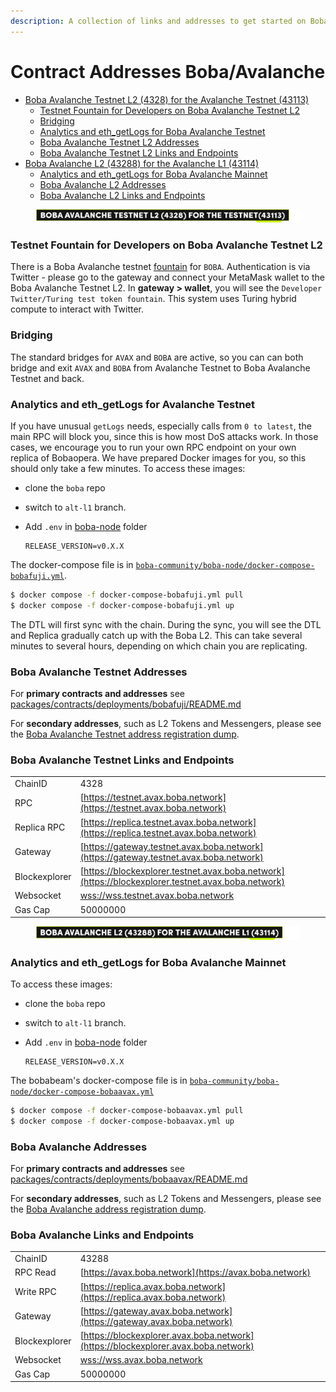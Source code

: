 ```yaml
---
description: A collection of links and addresses to get started on Boba-Avalanche
---
```


# Contract Addresses Boba/Avalanche

* [Boba Avalanche Testnet L2 (4328) for the Avalanche Testnet (43113)](network-avalanche.md#boba-avalanche-testnet-l2--4328--for-the-avalanche-testnet--43113-)
  * [Testnet Fountain for Developers on Boba Avalanche Testnet L2](network-avalanche.md#testnet-fountain-for-developers-on-boba-avalanche-testnet-l2)
  * [Bridging](network-avalanche.md#bridging)
  * [Analytics and eth\_getLogs for Boba Avalanche Testnet](network-avalanche.md#Analytics-and-eth-getlogs-for-boba-avalanche-testnet)
  * [Boba Avalanche Testnet L2 Addresses](network-avalanche.md#boba-avalanche-testnet-l2-addresses)
  * [Boba Avalanche Testnet L2 Links and Endpoints](network-avalanche.md#boba-avalanche-testnet-l2-links-and-endpoints)
* [Boba Avalanche L2 (43288) for the Avalanche L1 (43114)](network-avalanche.md#boba-avalanche-l2--43288--for-the-avalanche-l1--43114-)
  * [Analytics and eth\_getLogs for Boba Avalanche Mainnet](network-avalanche.md#Analytics-and-eth-getlogs-for-boba-avalanche-mainnet)
  * [Boba Avalanche L2 Addresses](network-avalanche.md#boba-avalanche-l2-addresses)
  * [Boba Avalanche L2 Links and Endpoints](network-avalanche.md#boba-avalanche-l2-links-and-endpoints)



<figure><img src="../../.gitbook/assets/Artboard 1.png" alt=""><figcaption></figcaption></figure>

### Testnet Fountain for Developers on Boba Avalanche Testnet L2

There is a Boba Avalanche testnet [fountain](https://gateway.testnet.avax.boba.network) for `BOBA`. Authentication is via Twitter - please go to the gateway and connect your MetaMask wallet to the Boba Avalanche Testnet L2. In **gateway > wallet**, you will see the `Developer Twitter/Turing test token fountain`. This system uses Turing hybrid compute to interact with Twitter.

### Bridging

The standard bridges for `AVAX` and `BOBA` are active, so you can can both bridge and exit `AVAX` and `BOBA` from Avalanche Testnet to Boba Avalanche Testnet and back.

### Analytics and eth\_getLogs for Avalanche Testnet

If you have unusual `getLogs` needs, especially calls from `0 to latest`, the main RPC will block you, since this is how most DoS attacks work. In those cases, we encourage you to run your own RPC endpoint on your own replica of Bobaopera. We have prepared Docker images for you, so this should only take a few minutes. To access these images:

* clone the `boba` repo
* switch to `alt-l1` branch.
*   Add `.env` in [boba-node](https://github.com/bobanetwork/boba/tree/alt-l1/boba\_community/boba-node) folder

    ```
    RELEASE_VERSION=v0.X.X
    ```

The docker-compose file is in [`boba-community/boba-node/docker-compose-bobafuji.yml`](https://github.com/bobanetwork/boba/tree/alt-l1/boba\_community/boba-node).

```bash
$ docker compose -f docker-compose-bobafuji.yml pull
$ docker compose -f docker-compose-bobafuji.yml up
```

The DTL will first sync with the chain. During the sync, you will see the DTL and Replica gradually catch up with the Boba L2. This can take several minutes to several hours, depending on which chain you are replicating.

### Boba Avalanche Testnet Addresses

For **primary contracts and addresses** see [packages/contracts/deployments/bobafuji/README.md](../../packages/contracts/deployments/bobafuji/)

For **secondary addresses**, such as L2 Tokens and Messengers, please see the [Boba Avalanche Testnet address registration dump](../../packages/boba/register/addresses/addressesBobaOperaTestnet\_0x12ad9f501149D3FDd703cC10c567F416B7F0af8b.json).

### Boba Avalanche Testnet Links and Endpoints

|               |                                                                                                    |
| ------------- | -------------------------------------------------------------------------------------------------- |
| ChainID       | 4328                                                                                               |
| RPC           | [https://testnet.avax.boba.network](https://testnet.avax.boba.network)                             |
| Replica RPC   | [https://replica.testnet.avax.boba.network](https://replica.testnet.avax.boba.network)             |
| Gateway       | [https://gateway.testnet.avax.boba.network](https://gateway.testnet.avax.boba.network)             |
| Blockexplorer | [https://blockexplorer.testnet.avax.boba.network](https://blockexplorer.testnet.avax.boba.network) |
| Websocket     | [wss://wss.testnet.avax.boba.network](wss://wss.testnet.avax.boba.network)                         |
| Gas Cap       | 50000000                                                                                           |



<figure><img src="../../.gitbook/assets/Artboard 2 (12).png" alt=""><figcaption></figcaption></figure>

### Analytics and eth\_getLogs for Boba Avalanche Mainnet

To access these images:

* clone the `boba` repo
* switch to `alt-l1` branch.
*   Add `.env` in [boba-node](https://github.com/bobanetwork/boba/tree/alt-l1/boba\_community/boba-node) folder

    ```
    RELEASE_VERSION=v0.X.X
    ```

The bobabeam's docker-compose file is in [`boba-community/boba-node/docker-compose-bobaavax.yml`](https://github.com/bobanetwork/boba/tree/alt-l1/boba\_community/boba-node)

```bash
$ docker compose -f docker-compose-bobaavax.yml pull
$ docker compose -f docker-compose-bobaavax.yml up
```

### Boba Avalanche Addresses

For **primary contracts and addresses** see [packages/contracts/deployments/bobaavax/README.md](../../packages/contracts/deployments/bobaavax/)

For **secondary addresses**, such as L2 Tokens and Messengers, please see the [Boba Avalanche address registration dump](../../packages/boba/register/addresses/addressBobaAvax\_0x00220f8ce1c4be8436574e575fE38558d85e2E6b.json).

### Boba Avalanche Links and Endpoints

|               |                                                                                    |
| ------------- | ---------------------------------------------------------------------------------- |
| ChainID       | 43288                                                                              |
| RPC Read      | [https://avax.boba.network](https://avax.boba.network)                             |
| Write RPC     | [https://replica.avax.boba.network](https://replica.avax.boba.network)             |
| Gateway       | [https://gateway.avax.boba.network](https://gateway.avax.boba.network)             |
| Blockexplorer | [https://blockexplorer.avax.boba.network](https://blockexplorer.avax.boba.network) |
| Websocket     | [wss://wss.avax.boba.network](wss://wss.avax.boba.network)                         |
| Gas Cap       | 50000000                                                                           |
